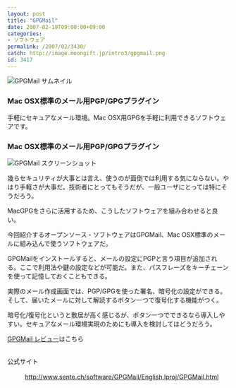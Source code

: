 ```yaml
---
layout: post
title: "GPGMail"
date: 2007-02-19T09:00:00+09:00
categories:
- ソフトウェア
permalink: /2007/02/3430/
catch: http://image.moongift.jp/intro3/gpgmail.png
id: 3417
---
```

 ![GPGMail サムネイル](http://image.moongift.jp/intro3/gpgmail.t.png "GPGMail サムネイル")
  

### Mac OSX標準のメール用PGP/GPGプラグイン
  
手軽にセキュアなメール環境。Mac OSX用GPGを手軽に利用できるソフトウェアです。   
<!--more-->  

### Mac OSX標準のメール用PGP/GPGプラグイン
  

![GPGMail スクリーンショット](http://image.moongift.jp/intro3/gpgmail.png "GPGMail スクリーンショット")

  

幾らセキュリティが大事とは言え、使うのが面倒では利用する気にならない。やはり手軽さが大事だ。技術者にとってもそうだが、一般ユーザにとっては特にそうだろう。

  

MacGPGをさらに活用するため、こうしたソフトウェアを組み合わせると良い。

  

今回紹介するオープンソース・ソフトウェアはGPGMail、Mac OSX標準のメールに組み込んで使うソフトウェアだ。

  

GPGMailをインストールすると、メールの設定にPGPと言う項目が追加される。ここで利用法や鍵の設定などが可能だ。また、パスフレーズをキーチェーンを使って記憶しておくこともできる。

  

実際のメール作成画面では、PGP/GPGを使った署名、暗号化の設定ができる。そして、届いたメールに対して解読するボタン一つで復号化する機能がつく。

  

暗号化/復号化というと敷居が高く感じるが、ボタン一つでできるなら導入しやすい。セキュアなメール環境実現のためにも導入を検討してはどうだろう。

  

[GPGMail レビュー](http://oss.moongift.jp/review/i-3436.html)はこちら

  
<dl>
<br><dt>公式サイト</dt><br><dd><a href="http://www.sente.ch/software/GPGMail/English.lproj/GPGMail.html" target="_blank">http://www.sente.ch/software/GPGMail/English.lproj/GPGMail.html</a></dd><br>
</dl>